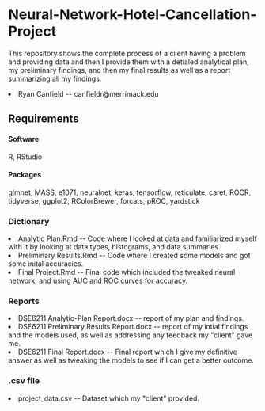 # Neural-Network-Hotel-Cancellation-Project
This repository shows the complete process of a client having a problem and providing data and then I provide them with a detialed analytical plan, my preliminary findings, and then my final results as well as a report summarizing all my findings.
<li>Ryan Canfield -- canfieldr@merrimack.edu
  
## Requirements
#### Software
R, RStudio

#### Packages
glmnet, MASS, e1071, neuralnet, keras, tensorflow, reticulate, caret, ROCR, tidyverse, ggplot2, RColorBrewer, forcats, pROC, yardstick

### Dictionary
<li>Analytic Plan.Rmd -- Code where I looked at data and familiarized myself with it by looking at data types, histograms, and data summaries. 
<li>Preliminary Results.Rmd -- Code where I created some models and got some inital accuracies.
<li>Final Project.Rmd -- Final code which included the tweaked neural network, and using AUC and ROC curves for accuracy.

### Reports
<li>DSE6211 Analytic-Plan Report.docx -- report of my plan and findings.
<li>DSE6211 Preliminary Results Report.docx -- report of my intial findings and the models used, as well as addressing any feedback my "client" gave me.
<li>DSE6211 Final Report.docx -- Final report which I give my definitive answer as well as tweaking the models to see if I can get a better outcome.
  
### .csv file
<li>project_data.csv -- Dataset which my "client" provided.
